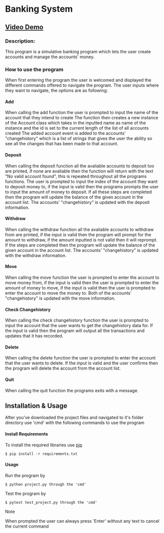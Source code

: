 # Banking System
## [Video Demo](https://youtu.be/PiSLwHjbQMQ)
### Description:
This program is a simulative banking program which lets the user create accounts and manage the accounts' money.

### How to use the program
When first entering the program the user is welcomed and displayed the different commands offered to navigate the program.
The user inputs where they want to navigate, the options are as following:
#### Add
When calling the add function the user is prompted to input the name of the account that they intend to create
The function then creates a new instance of the Account class which takes in the inputted name as name of the instance and the id is set to the current length of the list of all accounts created
The added account event is added to the accounts' "changehistory" which is a list of strings that gives the user the ability so see all the changes that has been made to that account.
#### Deposit
When calling the deposit function all the avaliable accounts to deposit too are printed, if none are avaliable then the function will return with the text "No valid account found", this is repeated throughout all the programs functions. The user is prompted to input the index of the account they want to deposit money to, if the input is valid then the programs prompts the user to input the amount of money to deposit. If all these steps are completed then the program will update the balance of the given account in the account list.
The accounts' "changehistory" is updated with the deposit information.
#### Withdraw
When calling the withdraw function all the avaliable accounts to withdraw from are printed,
if the input is valid then the program will prompt for the amount to withdraw, if the amount inputted is not valid then it will reprompt. If the steps are completed then the program will update the balance of the given account in the account list.
The accounts' "changehistory" is updated with the withdraw information.
#### Move
When calling the move function the user is prompted to enter the account to move money from, if the input is valid then the user is prompted to enter the amount of money to move, if the input is valid then the user is prompted to enter the account to move the money to.
Both of the accounts' "changehistory" is updated with the move information.
#### Check Changehistory
When calling the check changehistory function the user is prompted to input the account that the user wants to get the changehistory data for. If the input is valid then the program will output all the transactions and updates that it has recorded.
#### Delete
When calling the delete function the user is prompted to enter the account that the user wants to delete. If the input is valid and the user confirms then the program will delete the account from the account list.
#### Quit
When calling the quit function the programs exits with a message.

## Installation & Usage
After you've downloaded the project files and navigated to it's folder directory use 'cmd' with the following commands to use the program
#### Install Requirements
To install the required libraries use [pip](https://pip.pypa.io/en/stable/)
```
$ pip install -r requirements.txt
```
#### Usage
Run the program by
```
$ python project.py through the 'cmd'
```
Test the program by
```
$ pytest test_project.py through the 'cmd'
```
>[!NOTE]
When prompted the user can always press 'Enter' without any text to cancel the current command
